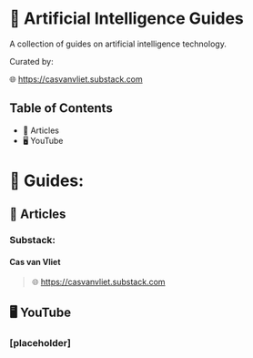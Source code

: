 # 📃 Artificial Intelligence Guides

A collection of guides on artificial intelligence technology.

Curated by:

🌐 https://casvanvliet.substack.com

## Table of Contents

- 📄 Articles
- 🖥️ YouTube
   
# 📃 Guides:
## 📄 Articles
### Substack:
#### Cas van Vliet
> 🌐 https://casvanvliet.substack.com

## 🖥️ YouTube
### [placeholder]
